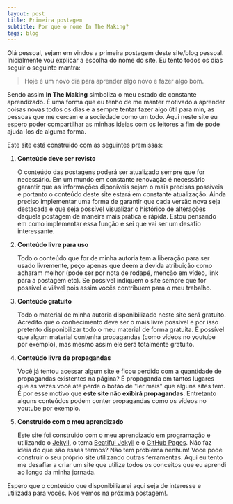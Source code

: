 ```yaml
---
layout: post
title: Primeira postagem
subtitle: Por que o nome In The Making? 
tags: blog
---
```


Olá pessoal, sejam em vindos a primeira postagem deste site/blog pessoal. Inicialmente vou explicar a escolha do nome do site. Eu tento todos os dias seguir o seguinte mantra: 

> Hoje é um novo dia para aprender algo novo e fazer algo bom. 

Sendo assim **In The Making** simboliza o meu estado de constante aprendizado. É uma forma que eu tenho de me manter motivado a aprender coisas novas todos os dias e a sempre tentar fazer algo útil para min, as pessoas que me cercam e a sociedade como um todo. Aqui neste site eu espero poder compartilhar as minhas ideias com os leitores a fim de pode ajuda-los de alguma forma. 

Este site está construido com as seguintes premissas: 

1. **Conteúdo deve ser revisto**

    O conteúdo das postagens poderá ser atualizado sempre que for necessário. Em um mundo em constante renovação é necessário garantir que as informações diponíveis sejam o mais precisas possíveis e portanto o conteúdo deste site estará em constante atualização. Ainda preciso implementar uma forma de garantir que cada versão nova seja destacada e que seja possível visualizar o histórico de alterações daquela postagem de maneira mais prática e rápida. Estou pensando em como implementar essa função e sei que vai ser um desafio interessante. 

2. **Conteúdo livre para uso**

    Todo o conteúdo que for de minha autoria tem a liberação para ser usado livremente, peço apenas que deem a devida atribuição como acharam melhor (pode ser por nota de rodapé, menção em vídeo, link para a postagem etc). Se possível indiquem o site sempre que for possível e viável pois assim vocês contribuem para o meu trabalho. 

3. **Conteúdo gratuito**

    Todo o material de minha autoria disponibilizado neste site será gratuito. Acredito que o conhecimento deve ser o mais livre possível e por isso pretento disponibilizar todo o meu material de forma gratuita. É possível que algum material contenha propagandas (como vídeos no youtube por exemplo), mas mesmo assim ele será totalmente gratuito. 

4. **Conteúdo livre de propagandas** 

    Você já tentou acessar algum site e ficou perdido com a quantidade de propagandas existentes na página? É propaganda em tantos lugares que as vezes você até perde o botão de "ler mais" que alguns sites tem. É por esse motivo que **este site não exibirá propagandas**. Entretanto alguns conteúdos podem conter propagandas como os vídeos no youtube por exemplo. 

5. **Construido com o meu aprendizado**

    Este site foi construido com o meu aprendizado em programação e utilizando o [Jekyll](https://jekyllrb.com/), o tema [Beatiful Jekyll](https://github.com/daattali/beautiful-jekyll) e o [GitHub Pages](https://pages.github.com/). Não faz ideia do que são esses termos? Não tem problema nenhum! Você pode construir o seu próprio site utilizando outras ferramentas. Aqui eu tento me desafiar a criar um site que utilize todos os conceitos que eu aprendi ao longo da minha jornada. 

Espero que o conteúdo que disponibilizarei aqui seja de interesse e utilizada para vocês. Nos vemos na próxima postagem!.
